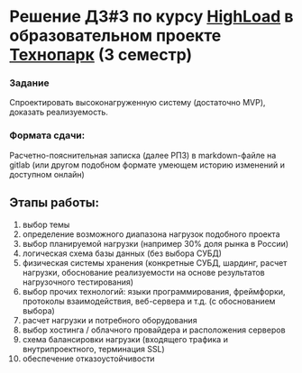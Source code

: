 # Решение ДЗ#3 по курсу [HighLoad](http://www.highload.ru) в образовательном проекте [Технопарк](https://park.mail.ru) (3 семестр)

### Задание

Спроектировать высоконагруженную систему (достаточно MVP), доказать реализуемость. 

### Формата сдачи: 

Расчетно-пояснительная записка (далее РПЗ) в markdown-файле на gitlab (или другом подобном формате умеющем историю изменений и доступном онлайн)

## Этапы работы:

1. выбор темы
2. определение возможного диапазона нагрузок подобного проекта
3. выбор планируемой нагрузки (например 30% доля рынка в России)
4. логическая схема базы данных (без выбора СУБД)
5. физическая системы хранения (конкретные СУБД, шардинг, расчет нагрузки, обоснование реализуемости на основе результатов нагрузочного тестирования)
6. выбор прочих технологий: языки программирования, фреймфорки, протоколы взаимодействия, веб-сервера и т.д. (с обоcнованием выбора)
7. расчет нагрузки и потребного оборудования
8. выбор хостинга / облачного провайдера и расположения серверов
9. схема балансировки нагрузки (входящего трафика и внутрипроектного, терминация SSL)
10. обеспечение отказоустойчивости




